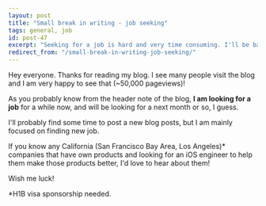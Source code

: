 ```yaml
---
layout: post
title: "Small break in writing - job seeking"
tags: general, job
id: post-47
excerpt: "Seeking for a job is hard and very time consuming. I'll be back soon."
redirect_from: "/small-break-in-writing-job-seeking/"
---
```

Hey everyone. Thanks for reading my blog. I see many people visit the blog and
I am very happy to see that (~50,000 pageviews)!

As you probably know from the header note of the blog, **I am looking for a job**
for a while now, and will be looking for a next month or so, I guess.

I'll probably find some time to post a new blog posts, but I am mainly focused
on finding new job.

If you know any California (San Francisco Bay Area, Los Angeles)* companies that have own products and looking for an iOS engineer to help them make those products better, I'd love to hear about them!

Wish me luck!

*H1B visa sponsorship needed.
